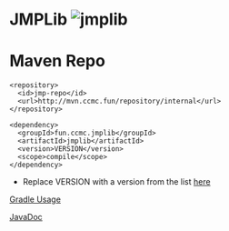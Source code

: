 # JMPLib ![jmplib](https://github.com/jmanpenilla/jmplib/workflows/jmplib/badge.svg)


# Maven Repo
```
<repository>
  <id>jmp-repo</id>
  <url>http://mvn.ccmc.fun/repository/internal</url>
</repository>
```


```
<dependency>
  <groupId>fun.ccmc.jmplib</groupId>
  <artifactId>jmplib</artifactId>
  <version>VERSION</version>
  <scope>compile</scope>
</dependency>
```
* Replace VERSION with a version from the list [here](http://mvn.ccmc.fun/#artifact/fun.ccmc.jmplib/jmplib)


[Gradle Usage](https://jitpack.io/#jmanpenilla/jmplib)


[JavaDoc](https://tc.ccmc.fun/repository/download/Jmplib_Build/.lastSuccessful/docs/fun/ccmc/jmplib/package-summary.html)
